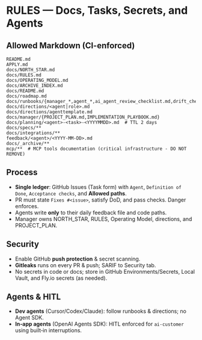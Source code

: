 # RULES — Docs, Tasks, Secrets, and Agents

## Allowed Markdown (CI-enforced)

```
README.md
APPLY.md
docs/NORTH_STAR.md
docs/RULES.md
docs/OPERATING_MODEL.md
docs/ARCHIVE_INDEX.md
docs/README.md
docs/roadmap.md
docs/runbooks/{manager_*,agent_*,ai_agent_review_checklist.md,drift_checklist.md}
docs/directions/<agent|role>.md
docs/directions/agenttemplate.md
docs/manager/{PROJECT_PLAN.md,IMPLEMENTATION_PLAYBOOK.md}
docs/planning/<agent>-<task>-<YYYYMMDD>.md  # TTL 2 days
docs/specs/**
docs/integrations/**
feedback/<agent>/<YYYY-MM-DD>.md
docs/_archive/**
mcp/**  # MCP tools documentation (critical infrastructure - DO NOT REMOVE)
```

## Process

- **Single ledger**: GitHub Issues (Task form) with `Agent`, `Definition of Done`, `Acceptance checks`, and **Allowed paths**.
- PR must state `Fixes #<issue>`, satisfy DoD, and pass checks. Danger enforces.
- Agents write **only** to their daily feedback file and code paths.
- Manager owns NORTH_STAR, RULES, Operating Model, directions, and PROJECT_PLAN.

## Security

- Enable GitHub **push protection** & secret scanning.
- **Gitleaks** runs on every PR & push; SARIF to Security tab.
- No secrets in code or docs; store in GitHub Environments/Secrets, Local Vault, and Fly.io secrets (as needed).

## Agents & HITL

- **Dev agents** (Cursor/Codex/Claude): follow runbooks & directions; no Agent SDK.
- **In‑app agents** (OpenAI Agents SDK): HITL enforced for `ai-customer` using built‑in interruptions.
